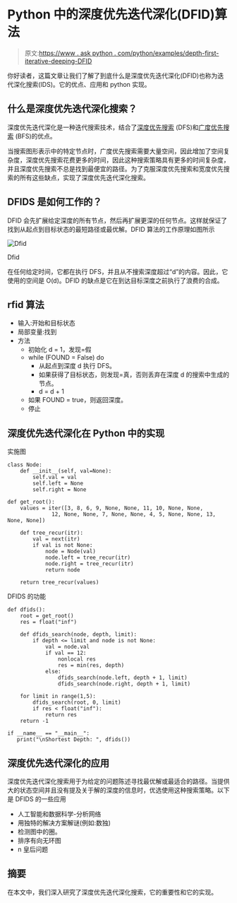 # Python 中的深度优先迭代深化(DFID)算法

> 原文:[https://www . ask python . com/python/examples/depth-first-iterative-deeping-DFID](https://www.askpython.com/python/examples/depth-first-iterative-deepening-dfid)

你好读者，这篇文章让我们了解了到底什么是深度优先迭代深化(DFID)也称为迭代深化搜索(IDS)。它的优点、应用和 python 实现。

## 什么是深度优先迭代深化搜索？

深度优先迭代深化是一种迭代搜索技术，结合了[深度优先搜索](https://www.askpython.com/python/examples/depth-first-search-algorithm) (DFS)和[广度优先搜索](https://www.askpython.com/python/examples/breadth-first-search-graph) (BFS)的优点。

当搜索图形表示中的特定节点时，广度优先搜索需要大量空间，因此增加了空间复杂度，深度优先搜索花费更多的时间，因此这种搜索策略具有更多的时间复杂度，并且深度优先搜索不总是找到最便宜的路径。为了克服深度优先搜索和宽度优先搜索的所有这些缺点，实现了深度优先迭代深化搜索。

## DFIDS 是如何工作的？

DFID 会先扩展给定深度的所有节点，然后再扩展更深的任何节点。这样就保证了找到从起点到目标状态的最短路径或最优解。DFID 算法的工作原理如图所示

![Dfid](../Images/b7d1949f6e2561a4706297637c4320c7.png)

Dfid

在任何给定时间，它都在执行 DFS，并且从不搜索深度超过“d”的内容。因此，它使用的空间是 O(d)。DFID 的缺点是它在到达目标深度之前执行了浪费的合成。

## rfid 算法

*   输入:开始和目标状态
*   局部变量:找到
*   方法
    *   初始化 d = 1，发现=假
    *   while (FOUND = False) do
        *   从起点到深度 d 执行 DFS。
        *   如果获得了目标状态，则发现=真，否则丢弃在深度 d 的搜索中生成的节点。
        *   d = d + 1
    *   如果 FOUND = true，则返回深度。
    *   停止

## 深度优先迭代深化在 Python 中的实现

实施图

```
class Node:
    def __init__(self, val=None):
        self.val = val
        self.left = None
        self.right = None

def get_root():
    values = iter([3, 8, 6, 9, None, None, 11, 10, None, None,
              12, None, None, 7, None, None, 4, 5, None, None, 13, None, None])

    def tree_recur(itr):
        val = next(itr)
        if val is not None:
            node = Node(val)
            node.left = tree_recur(itr)
            node.right = tree_recur(itr)
            return node

    return tree_recur(values)

```

DFIDS 的功能

```
def dfids():
    root = get_root()
    res = float("inf")

    def dfids_search(node, depth, limit):
        if depth <= limit and node is not None:
            val = node.val
            if val == 12:
                nonlocal res
                res = min(res, depth)
            else:
                dfids_search(node.left, depth + 1, limit)
                dfids_search(node.right, depth + 1, limit)

    for limit in range(1,5):
        dfids_search(root, 0, limit)
        if res < float("inf"):
            return res
    return -1

if __name__ == "__main__":
   print("\nShortest Depth: ", dfids())

```

## 深度优先迭代深化的应用

深度优先迭代深化搜索用于为给定的问题陈述寻找最优解或最适合的路径。当提供大的状态空间并且没有提及关于解的深度的信息时，优选使用这种搜索策略。以下是 DFIDS 的一些应用

*   人工智能和数据科学-分析网络
*   用独特的解决方案解谜(例如:数独)
*   检测图中的圈。
*   排序有向无环图
*   n 皇后问题

## 摘要

在本文中，我们深入研究了深度优先迭代深化搜索，它的重要性和它的实现。